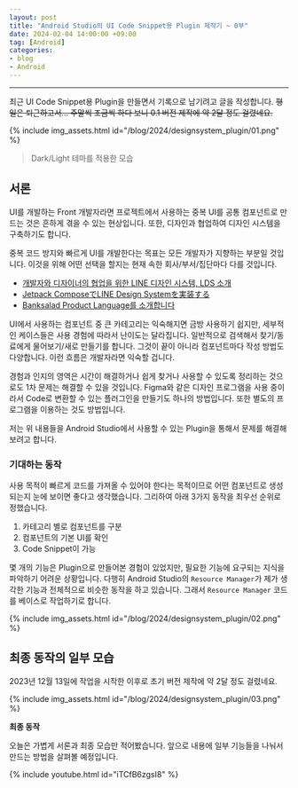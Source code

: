 ```yaml
---
layout: post
title: "Android Studio의 UI Code Snippet용 Plugin 제작기 ~ 0부"
date: 2024-02-04 14:00:00 +09:00
tag: [Android]
categories:
- blog
- Android
---
```


<!--more-->

------

최근 UI Code Snippet용 Plugin을 만들면서 기록으로 남기려고 글을 작성합니다. ~~평일은 퇴근하고서… 주말씩 조금씩 하다 보니 0.1 버전 제작에 약 2달 정도 걸렸네요.~~

{% include img_assets.html id="/blog/2024/designsystem_plugin/01.png" %}

> Dark/Light 테마를 적용한 모습

## 서론

UI를 개발하는 Front 개발자라면 프로젝트에서 사용하는 중복 UI를 공통 컴포넌트로 만드는 것은 흔하게 겪을 수 있는 현상입니다. 또한, 디자인과 협업하여 디자인 시스템을 구축하기도 합니다.

중복 코드 방지와 빠르게 UI를 개발한다는 목표는 모든 개발자가 지향하는 부분일 것입니다. 이것을 위해 어떤 선택을 할지는 현재 속한 회사/부서/집단마다 다를 것입니다.

- [개발자와 디자이너의 협업을 위한 LINE 디자인 시스템, LDS 소개](https://engineering.linecorp.com/ko/blog/line-design-system)
- [Jetpack ComposeでLINE Design Systemを実装する](https://engineering.linecorp.com/ja/blog/lind_design_system_with_jetpack_compose)
- [Banksalad Product Language를 소개합니다](https://blog.banksalad.com/tech/banksalad-product-language-ios/)

UI에서 사용하는 컴포넌트 중 큰 카테고리는 익숙해지면 금방 사용하기 쉽지만, 세부적인 케이스들은 사용 경험에 따라서 난이도는 달라집니다. 일반적으로 검색해서 찾기/동료에게 물어보기/새로 만들기를 합니다. 그것이 끝이 아니라 컴포넌트마다 작성 방법도 다양합니다. 이런 흐름은 개발자라면 익숙할 겁니다.

경험과 인지의 영역은 시간이 해결하거나 쉽게 찾거나 사용할 수 있도록 정리하는 것으로도 1차 문제는 해결할 수 있을 것입니다. Figma와 같은 디자인 프로그램을 사용 중이라서 Code로 변환할 수 있는 플러그인을 만들기도 하나의 방법입니다. 또한 별도의 프로그램을 이용하는 것도 방법입니다.

저는 위 내용들을 Android Studio에서 사용할 수 있는 Plugin을 통해서 문제를 해결해보려고 합니다.

### 기대하는 동작

사용 목적이 빠르게 코드를 가져올 수 있어야 한다는 목적이므로 어떤 컴포넌트로 생성되는지 눈에 보이면 좋다고 생각했습니다. 그리하여 아래 3가지 동작을 최우선 순위로 정했습니다.

1. 카테고리 별로 컴포넌트를 구분
2. 컴포넌트의 기본 UI를 확인
3. Code Snippet이 가능

몇 개의 기능은 Plugin으로 만들어본 경험이 있었지만, 필요한 기능에 요구되는 지식을 파악하기 어려운 상황입니다. 다행히 Android Studio의 `Resource Manager`가 제가 생각한 기능과 전체적으로 비슷한 동작을 하고 있습니다. 그래서 `Resource Manager` 코드를 베이스로 작업하기로 합니다.

{% include img_assets.html id="/blog/2024/designsystem_plugin/02.png" %}

## 최종 동작의 일부 모습

2023년 12월 13일에 작업을 시작한 이후로 초기 버전 제작에 약 2달 정도 걸렸네요.

{% include img_assets.html id="/blog/2024/designsystem_plugin/03.png" %}

**최종 동작**

오늘은 가볍게 서론과 최종 모습만 적어봤습니다. 앞으로 내용에 일부 기능들을 나눠서 만드는 방법을 살펴볼 예정입니다.

{% include youtube.html id="iTCfB6zgsI8" %}
